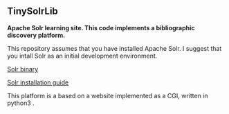 ## TinySolrLib
**Apache Solr learning site.
This code implements a bibliographic discovery platform.**

This repository assumes that you have installed Apache Solr. 
I suggest that you intall Solr as an initial development environment.

[Solr binary](https://www.apache.org/dyn/closer.lua/lucene/solr/8.7.0/solr-8.7.0.tgz "Solr binary")

[Solr installation guide](https://lucene.apache.org/solr/guide/8_7/installing-solr.html "Solr installation guide")

This platform is a based on a website implemented as a CGI, written in python3 .



